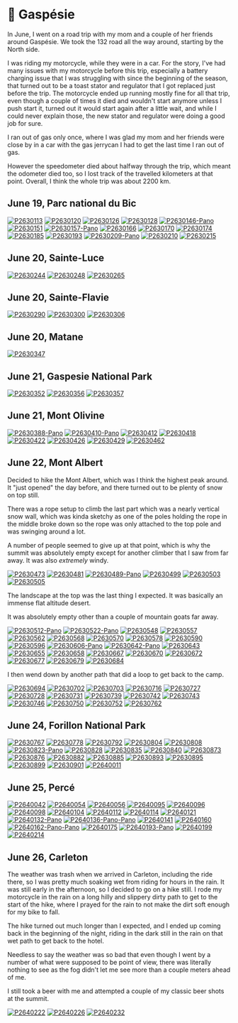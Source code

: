 # 🦀 Gaspésie

In June, I went on a road trip with my mom and a couple of her friends
around Gaspésie. We took the 132 road all the way around, starting by
the North side.

I was riding my motorcycle, while they were in a car. For the story,
I've had many issues with my motorcycle before this trip, especially a
battery charging issue that I was struggling with since the beginning of
the season, that turned out to be a toast stator and regulator that I
got replaced just before the trip. The motorcycle ended up running
mostly fine for all that trip, even though a couple of times it died and
wouldn't start anymore unless I push start it, turned out it would start
again after a little wait, and while I could never explain those, the
new stator and regulator were doing a good job for sure.

I ran out of gas only once, where I was glad my mom and her friends were
close by in a car with the gas jerrycan I had to get the last time I ran
out of gas.

However the speedometer died about halfway through the trip, which meant
the odometer died too, so I lost track of the travelled kilometers at
that point. Overall, I think the whole trip was about 2200 km.

## June 19, Parc national du Bic

[![P2630113](/photos/hd/P2630113.jpg)](/photos/P2630113.md)
[![P2630120](/photos/hd/P2630120.jpg)](/photos/P2630120.md)
[![P2630126](/photos/hd/P2630126.jpg)](/photos/P2630126.md)
[![P2630128](/photos/hd/P2630128.jpg)](/photos/P2630128.md)
[![P2630146-Pano](/photos/hd/P2630146-Pano.jpg)](/photos/P2630146-Pano.md)
[![P2630151](/photos/hd/P2630151.jpg)](/photos/P2630151.md)
[![P2630157-Pano](/photos/hd/P2630157-Pano.jpg)](/photos/P2630157-Pano.md)
[![P2630166](/photos/hd/P2630166.jpg)](/photos/P2630166.md)
[![P2630170](/photos/hd/P2630170.jpg)](/photos/P2630170.md)
[![P2630174](/photos/hd/P2630174.jpg)](/photos/P2630174.md)
[![P2630185](/photos/hd/P2630185.jpg)](/photos/P2630185.md)
[![P2630193](/photos/hd/P2630193.jpg)](/photos/P2630193.md)
[![P2630209-Pano](/photos/hd/P2630209-Pano.jpg)](/photos/P2630209-Pano.md)
[![P2630210](/photos/hd/P2630210.jpg)](/photos/P2630210.md)
[![P2630215](/photos/hd/P2630215.jpg)](/photos/P2630215.md)

## June 20, Sainte-Luce

[![P2630244](/photos/hd/P2630244.jpg)](/photos/P2630244.md)
[![P2630248](/photos/hd/P2630248.jpg)](/photos/P2630248.md)
[![P2630265](/photos/hd/P2630265.jpg)](/photos/P2630265.md)

## June 20, Sainte-Flavie

[![P2630290](/photos/hd/P2630290.jpg)](/photos/P2630290.md)
[![P2630300](/photos/hd/P2630300.jpg)](/photos/P2630300.md)
[![P2630306](/photos/hd/P2630306.jpg)](/photos/P2630306.md)

## June 20, Matane

[![P2630347](/photos/hd/P2630347.jpg)](/photos/P2630347.md)

## June 21, Gaspesie National Park

[![P2630352](/photos/hd/P2630352.jpg)](/photos/P2630352.md)
[![P2630356](/photos/hd/P2630356.jpg)](/photos/P2630356.md)
[![P2630357](/photos/hd/P2630357.jpg)](/photos/P2630357.md)

## June 21, Mont Olivine

[![P2630388-Pano](/photos/hd/P2630388-Pano.jpg)](/photos/P2630388-Pano.md)
[![P2630410-Pano](/photos/hd/P2630410-Pano.jpg)](/photos/P2630410-Pano.md)
[![P2630412](/photos/hd/P2630412.jpg)](/photos/P2630412.md)
[![P2630418](/photos/hd/P2630418.jpg)](/photos/P2630418.md)
[![P2630422](/photos/hd/P2630422.jpg)](/photos/P2630422.md)
[![P2630426](/photos/hd/P2630426.jpg)](/photos/P2630426.md)
[![P2630429](/photos/hd/P2630429.jpg)](/photos/P2630429.md)
[![P2630462](/photos/hd/P2630462.jpg)](/photos/P2630462.md)

## June 22, Mont Albert

Decided to hike the Mont Albert, which was I think the highest peak
around. It "just opened" the day before, and there turned out to be
plenty of snow on top still.

There was a rope setup to climb the last part which was a nearly
vertical snow wall, which was kinda sketchy as one of the poles holding
the rope in the middle broke down so the rope was only attached to the
top pole and was swinging around a lot.

A number of people seemed to give up at that point, which is why the
summit was absolutely empty except for another climber that I saw from
far away. It was also *extremely* windy.

[![P2630473](/photos/hd/P2630473.jpg)](/photos/P2630473.md)
[![P2630481](/photos/hd/P2630481.jpg)](/photos/P2630481.md)
[![P2630489-Pano](/photos/hd/P2630489-Pano.jpg)](/photos/P2630489-Pano.md)
[![P2630499](/photos/hd/P2630499.jpg)](/photos/P2630499.md)
[![P2630503](/photos/hd/P2630503.jpg)](/photos/P2630503.md)
[![P2630505](/photos/hd/P2630505.jpg)](/photos/P2630505.md)

The landscape at the top was the last thing I expected. It was basically
an immense flat altitude desert.

It was absolutely empty other than a couple of mountain goats far away.

[![P2630512-Pano](/photos/hd/P2630512-Pano.jpg)](/photos/P2630512-Pano.md)
[![P2630522-Pano](/photos/hd/P2630522-Pano.jpg)](/photos/P2630522-Pano.md)
[![P2630548](/photos/hd/P2630548.jpg)](/photos/P2630548.md)
[![P2630557](/photos/hd/P2630557.jpg)](/photos/P2630557.md)
[![P2630562](/photos/hd/P2630562.jpg)](/photos/P2630562.md)
[![P2630568](/photos/hd/P2630568.jpg)](/photos/P2630568.md)
[![P2630570](/photos/hd/P2630570.jpg)](/photos/P2630570.md)
[![P2630578](/photos/hd/P2630578.jpg)](/photos/P2630578.md)
[![P2630590](/photos/hd/P2630590.jpg)](/photos/P2630590.md)
[![P2630596](/photos/hd/P2630596.jpg)](/photos/P2630596.md)
[![P2630606-Pano](/photos/hd/P2630606-Pano.jpg)](/photos/P2630606-Pano.md)
[![P2630642-Pano](/photos/hd/P2630642-Pano.jpg)](/photos/P2630642-Pano.md)
[![P2630643](/photos/hd/P2630643.jpg)](/photos/P2630643.md)
[![P2630655](/photos/hd/P2630655.jpg)](/photos/P2630655.md)
[![P2630658](/photos/hd/P2630658.jpg)](/photos/P2630658.md)
[![P2630667](/photos/hd/P2630667.jpg)](/photos/P2630667.md)
[![P2630670](/photos/hd/P2630670.jpg)](/photos/P2630670.md)
[![P2630672](/photos/hd/P2630672.jpg)](/photos/P2630672.md)
[![P2630677](/photos/hd/P2630677.jpg)](/photos/P2630677.md)
[![P2630679](/photos/hd/P2630679.jpg)](/photos/P2630679.md)
[![P2630684](/photos/hd/P2630684.jpg)](/photos/P2630684.md)

I then wend down by another path that did a loop to get back to the
camp.

[![P2630694](/photos/hd/P2630694.jpg)](/photos/P2630694.md)
[![P2630702](/photos/hd/P2630702.jpg)](/photos/P2630702.md)
[![P2630703](/photos/hd/P2630703.jpg)](/photos/P2630703.md)
[![P2630716](/photos/hd/P2630716.jpg)](/photos/P2630716.md)
[![P2630727](/photos/hd/P2630727.jpg)](/photos/P2630727.md)
[![P2630728](/photos/hd/P2630728.jpg)](/photos/P2630728.md)
[![P2630731](/photos/hd/P2630731.jpg)](/photos/P2630731.md)
[![P2630739](/photos/hd/P2630739.jpg)](/photos/P2630739.md)
[![P2630742](/photos/hd/P2630742.jpg)](/photos/P2630742.md)
[![P2630743](/photos/hd/P2630743.jpg)](/photos/P2630743.md)
[![P2630746](/photos/hd/P2630746.jpg)](/photos/P2630746.md)
[![P2630750](/photos/hd/P2630750.jpg)](/photos/P2630750.md)
[![P2630752](/photos/hd/P2630752.jpg)](/photos/P2630752.md)
[![P2630762](/photos/hd/P2630762.jpg)](/photos/P2630762.md)

## June 24, Forillon National Park

[![P2630767](/photos/hd/P2630767.jpg)](/photos/P2630767.md)
[![P2630778](/photos/hd/P2630778.jpg)](/photos/P2630778.md)
[![P2630792](/photos/hd/P2630792.jpg)](/photos/P2630792.md)
[![P2630804](/photos/hd/P2630804.jpg)](/photos/P2630804.md)
[![P2630808](/photos/hd/P2630808.jpg)](/photos/P2630808.md)
[![P2630823-Pano](/photos/hd/P2630823-Pano.jpg)](/photos/P2630823-Pano.md)
[![P2630828](/photos/hd/P2630828.jpg)](/photos/P2630828.md)
[![P2630835](/photos/hd/P2630835.jpg)](/photos/P2630835.md)
[![P2630840](/photos/hd/P2630840.jpg)](/photos/P2630840.md)
[![P2630873](/photos/hd/P2630873.jpg)](/photos/P2630873.md)
[![P2630876](/photos/hd/P2630876.jpg)](/photos/P2630876.md)
[![P2630882](/photos/hd/P2630882.jpg)](/photos/P2630882.md)
[![P2630885](/photos/hd/P2630885.jpg)](/photos/P2630885.md)
[![P2630893](/photos/hd/P2630893.jpg)](/photos/P2630893.md)
[![P2630895](/photos/hd/P2630895.jpg)](/photos/P2630895.md)
[![P2630899](/photos/hd/P2630899.jpg)](/photos/P2630899.md)
[![P2630901](/photos/hd/P2630901.jpg)](/photos/P2630901.md)
[![P2640011](/photos/hd/P2640011.jpg)](/photos/P2640011.md)

## June 25, Percé

[![P2640042](/photos/hd/P2640042.jpg)](/photos/P2640042.md)
[![P2640054](/photos/hd/P2640054.jpg)](/photos/P2640054.md)
[![P2640056](/photos/hd/P2640056.jpg)](/photos/P2640056.md)
[![P2640095](/photos/hd/P2640095.jpg)](/photos/P2640095.md)
[![P2640096](/photos/hd/P2640096.jpg)](/photos/P2640096.md)
[![P2640098](/photos/hd/P2640098.jpg)](/photos/P2640098.md)
[![P2640104](/photos/hd/P2640104.jpg)](/photos/P2640104.md)
[![P2640112](/photos/hd/P2640112.jpg)](/photos/P2640112.md)
[![P2640114](/photos/hd/P2640114.jpg)](/photos/P2640114.md)
[![P2640121](/photos/hd/P2640121.jpg)](/photos/P2640121.md)
[![P2640132-Pano](/photos/hd/P2640132-Pano.jpg)](/photos/P2640132-Pano.md)
[![P2640136-Pano-Pano](/photos/hd/P2640136-Pano-Pano.jpg)](/photos/P2640136-Pano-Pano.md)
[![P2640141](/photos/hd/P2640141.jpg)](/photos/P2640141.md)
[![P2640160](/photos/hd/P2640160.jpg)](/photos/P2640160.md)
[![P2640162-Pano-Pano](/photos/hd/P2640162-Pano-Pano.jpg)](/photos/P2640162-Pano-Pano.md)
[![P2640175](/photos/hd/P2640175.jpg)](/photos/P2640175.md)
[![P2640193-Pano](/photos/hd/P2640193-Pano.jpg)](/photos/P2640193-Pano.md)
[![P2640199](/photos/hd/P2640199.jpg)](/photos/P2640199.md)
[![P2640214](/photos/hd/P2640214.jpg)](/photos/P2640214.md)

## June 26, Carleton

The weather was trash when we arrived in Carleton, including the ride
there, so I was pretty much soaking wet from riding for hours in the
rain. It was still early in the afternoon, so I decided to go on a hike
still. I rode my motorcycle in the rain on a long hilly and slippery
dirty path to get to the start of the hike, where I prayed for the rain
to not make the dirt soft enough for my bike to fall.

The hike turned out much longer than I expected, and I ended up coming
back in the beginning of the night, riding in the dark still in the rain
on that wet path to get back to the hotel.

Needless to say the weather was so bad that even though I went by a
number of what were supposed to be point of view, there was literally
nothing to see as the fog didn't let me see more than a couple meters
ahead of me.

I still took a beer with me and attempted a couple of my classic beer
shots at the summit.

[![P2640222](/photos/hd/P2640222.jpg)](/photos/P2640222.md)
[![P2640226](/photos/hd/P2640226.jpg)](/photos/P2640226.md)
[![P2640232](/photos/hd/P2640232.jpg)](/photos/P2640232.md)
